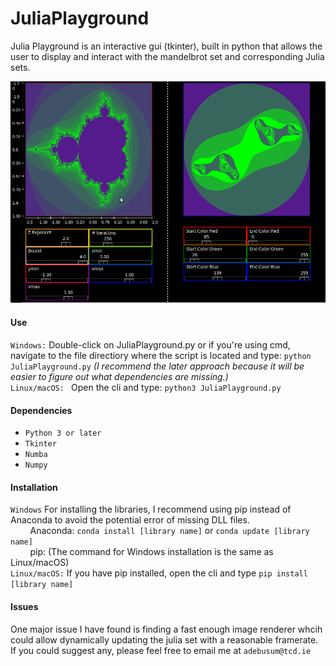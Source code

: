 # JuliaPlayground
Julia Playground is an interactive gui (tkinter), built in python that allows the user to display and interact with the mandelbrot set and corresponding Julia sets.

![Screenshot of JuliaPlayground](https://github.com/FrontRowWithJ/JuliaPlayground/blob/master/Julia_PlayGround_Screenshot.png)
#### Use
`Windows:` Double-click on JuliaPlayground.py or if you're using cmd, navigate to the file directiory where the script is located and type: `python JuliaPlayground.py` _(I recommend the later approach because it will be easier to figure out what dependencies are missing.)_  
`Linux/macOS: ` Open the cli and type: `python3 JuliaPlayground.py`
  
#### Dependencies
* `Python 3 or later`
* `Tkinter`
* `Numba`
* `Numpy`
  
#### Installation  
`Windows` For installing the libraries, I recommend using pip instead of Anaconda to avoid the potential error of missing DLL files.  
&nbsp;&nbsp;&nbsp;&nbsp;&nbsp;&nbsp;&nbsp;&nbsp;Anaconda:  `conda install [library name]` or `conda update [library name]`  
&nbsp;&nbsp;&nbsp;&nbsp;&nbsp;&nbsp;&nbsp;&nbsp;pip:  (The command for Windows installation is the same as Linux/macOS)  
`Linux/macOS:` If you have pip installed, open the cli and type `pip install [library name]`

#### Issues
One major issue I have found is finding a fast enough image renderer whcih could allow dynamically updating the julia set with a reasonable framerate. If you could suggest any, please feel free to email me at `adebusum@tcd.ie`
